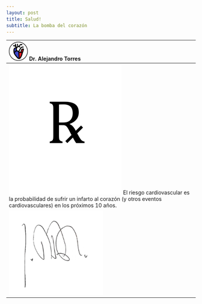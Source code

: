 ```yaml
---
layout: post
title: Salud!
subtitle: La bomba del corazón
---
```


| <img src="/heart.png" width="50" height="50" />  Dr. Alejandro Torres |
| :--- |
| <img src="/img/rx.png" width="300" /> El riesgo cardiovascular es la probabilidad de sufrir un infarto al corazón (y otros eventos cardiovasculares) en los próximos 10 años. |
| <img src="/img/signature.jpg" width="250" height="224" /> |
